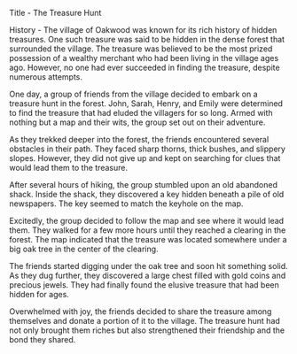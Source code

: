 Title - The Treasure Hunt

History - The village of Oakwood was known for its rich history of hidden treasures. One such treasure was said to be hidden in the dense forest that surrounded the village. The treasure was believed to be the most prized possession of a wealthy merchant who had been living in the village ages ago. However, no one had ever succeeded in finding the treasure, despite numerous attempts.

One day, a group of friends from the village decided to embark on a treasure hunt in the forest. John, Sarah, Henry, and Emily were determined to find the treasure that had eluded the villagers for so long. Armed with nothing but a map and their wits, the group set out on their adventure.

As they trekked deeper into the forest, the friends encountered several obstacles in their path. They faced sharp thorns, thick bushes, and slippery slopes. However, they did not give up and kept on searching for clues that would lead them to the treasure.

After several hours of hiking, the group stumbled upon an old abandoned shack. Inside the shack, they discovered a key hidden beneath a pile of old newspapers. The key seemed to match the keyhole on the map.

Excitedly, the group decided to follow the map and see where it would lead them. They walked for a few more hours until they reached a clearing in the forest. The map indicated that the treasure was located somewhere under a big oak tree in the center of the clearing.

The friends started digging under the oak tree and soon hit something solid. As they dug further, they discovered a large chest filled with gold coins and precious jewels. They had finally found the elusive treasure that had been hidden for ages.

Overwhelmed with joy, the friends decided to share the treasure among themselves and donate a portion of it to the village. The treasure hunt had not only brought them riches but also strengthened their friendship and the bond they shared.